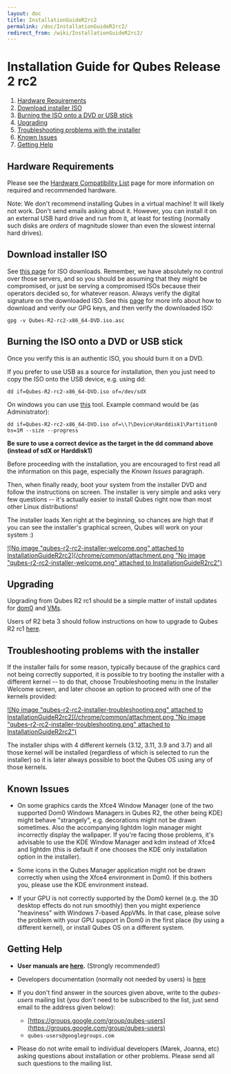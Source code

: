 ```yaml
---
layout: doc
title: InstallationGuideR2rc2
permalink: /doc/InstallationGuideR2rc2/
redirect_from: /wiki/InstallationGuideR2rc2/
---
```


Installation Guide for Qubes Release 2 rc2
==========================================

1.  [Hardware Requirements](#HardwareRequirements)
2.  [Download installer ISO](#DownloadinstallerISO)
3.  [Burning the ISO onto a DVD or USB stick](#BurningtheISOontoaDVDorUSBstick)
4.  [Upgrading](#Upgrading)
5.  [Troubleshooting problems with the installer](#Troubleshootingproblemswiththeinstaller)
6.  [Known Issues](#KnownIssues)
7.  [Getting Help](#GettingHelp)

Hardware Requirements
---------------------

Please see the [Hardware Compatibility List](/doc/HCL) page for more information on required and recommended hardware.

Note: We don't recommend installing Qubes in a virtual machine! It will likely not work. Don't send emails asking about it. However, you can install it on an external USB hard drive and run from it, at least for testing (normally such disks are *orders* of magnitude slower than even the slowest internal hard drives).

Download installer ISO
----------------------

See [this page](/doc/QubesDownloads) for ISO downloads. Remember, we have absolutely no control over those servers, and so you should be assuming that they might be compromised, or just be serving a compromised ISOs because their operators decided so, for whatever reason. Always verify the digital signature on the downloaded ISO. See this [page](/doc/VerifyingSignatures) for more info about how to download and verify our GPG keys, and then verify the downloaded ISO:

```
gpg -v Qubes-R2-rc2-x86_64-DVD.iso.asc
```

Burning the ISO onto a DVD or USB stick
---------------------------------------

Once you verify this is an authentic ISO, you should burn it on a DVD.

If you prefer to use USB as a source for installation, then you just need to copy the ISO onto the USB device, e.g. using dd:

```
dd if=Qubes-R2-rc2-x86_64-DVD.iso of=/dev/sdX
```

On windows you can use [this](http://www.chrysocome.net/dd) tool. Example command would be (as Administrator):

```
dd if=Qubes-R2-rc2-x86_64-DVD.iso of=\\?\Device\Harddisk1\Partition0 bs=1M --size --progress
```

**Be sure to use a correct device as the target in the dd command above (instead of sdX or Harddisk1)**

Before proceeding with the installation, you are encouraged to first read all the information on this page, especially the *Known Issues* paragraph.

Then, when finally ready, boot your system from the installer DVD and follow the instructions on screen. The installer is very simple and asks very few questions -- it's actually easier to install Qubes right now than most other Linux distributions!

The installer loads Xen right at the beginning, so chances are high that if you can see the installer's graphical screen, Qubes will work on your system :)

[![No image "qubes-r2-rc2-installer-welcome.png" attached to InstallationGuideR2rc2](/chrome/common/attachment.png "No image "qubes-r2-rc2-installer-welcome.png" attached to InstallationGuideR2rc2")](/attachment/wiki/InstallationGuideR2rc2/qubes-r2-rc2-installer-welcome.png)

Upgrading
---------

Upgrading from Qubes R2 rc1 should be a simple matter of install updates for [dom0](/doc/SoftwareUpdateDom0) and [VMs](/doc/SoftwareUpdateVM).

Users of R2 beta 3 should follow instructions on how to upgrade to Qubes R2 rc1 [here](/doc/UpgradeToR2rc1).

Troubleshooting problems with the installer
-------------------------------------------

If the installer fails for some reason, typically because of the graphics card not being correctly supported, it is possible to try booting the installer with a different kernel -- to do that, choose Troubleshooting menu in the Installer Welcome screen, and later choose an option to proceed with one of the kernels provided:

[![No image "qubes-r2-rc2-installer-troubleshooting.png" attached to InstallationGuideR2rc2](/chrome/common/attachment.png "No image "qubes-r2-rc2-installer-troubleshooting.png" attached to InstallationGuideR2rc2")](/attachment/wiki/InstallationGuideR2rc2/qubes-r2-rc2-installer-troubleshooting.png)

The installer ships with 4 different kernels (3.12, 3.11, 3.9 and 3.7) and all those kernel will be installed (regardless of which is selected to run the installer) so it is later always possible to boot the Qubes OS using any of those kernels.

Known Issues
------------

-   On some graphics cards the Xfce4 Window Manager (one of the two supported Dom0 Windows Managers in Qubes R2, the other being KDE) might behave "strangely", e.g. decorations might not be drawn sometimes. Also the accompanying lightdm login manager might incorrectly display the wallpaper. If you're facing those problems, it's advisable to use the KDE Window Manager and kdm instead of Xfce4 and lightdm (this is default if one chooses the KDE only installation option in the installer).

-   Some icons in the Qubes Manager application might not be drawn correctly when using the Xfce4 environment in Dom0. If this bothers you, please use the KDE environment instead.

-   If your GPU is not correctly supported by the Dom0 kernel (e.g. the 3D desktop effects do not run smoothly) then you might experience "heaviness" with Windows 7-based AppVMs. In that case, please solve the problem with your GPU support in Dom0 in the first place (by using a different kernel), or install Qubes OS on a different system.

Getting Help
------------

-   **User manuals are [here](/doc/UserDoc).** (Strongly recommended!)

-   Developers documentation (normally not needed by users) is [here](/doc/SystemDoc)

-   If you don't find answer in the sources given above, write to the *qubes-users* mailing list (you don't need to be subscribed to the list, just send email to the address given below):
    -   [https://groups.google.com/group/qubes-users](https://groups.google.com/group/qubes-users)
    -   `qubes-users@googlegroups.com`

-   Please do not write email to individual developers (Marek, Joanna, etc) asking questions about installation or other problems. Please send all such questions to the mailing list.

